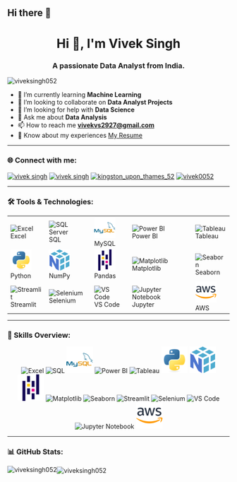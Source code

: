 ## Hi there 👋

<h1 align="center">Hi 👋, I'm Vivek Singh</h1>
<h3 align="center">A passionate Data Analyst from India.</h3>

<p align="left"> 
  <img src="https://komarev.com/ghpvc/?username=viveksingh052&label=Profile%20views&color=0e75b6&style=flat" alt="viveksingh052" /> 
</p>

- 🌱 I’m currently learning **Machine Learning**  
- 👯 I’m looking to collaborate on **Data Analyst Projects**  
- 🤝 I’m looking for help with **Data Science**  
- 💬 Ask me about **Data Analysis**  
- 📫 How to reach me **vivekvs2927@gmail.com**  
- 📄 Know about my experiences [My Resume](https://drive.google.com/file/d/1hfJhPqGNYIsk3EeEwcuDK7DsgoLA36Mo/view?usp=drive_link)  

---

<h3 align="left">🌐 Connect with me:</h3>
<p align="left">
<a href="https://linkedin.com/in/vivek singh" target="blank"><img align="center" src="https://raw.githubusercontent.com/rahuldkjain/github-profile-readme-generator/master/src/images/icons/Social/linked-in-alt.svg" alt="vivek singh" height="30" width="40" /></a>
<a href="https://fb.com/vivek singh" target="blank"><img align="center" src="https://raw.githubusercontent.com/rahuldkjain/github-profile-readme-generator/master/src/images/icons/Social/facebook.svg" alt="vivek singh" height="30" width="40" /></a>
<a href="https://instagram.com/kingston_upon_thames_52" target="blank"><img align="center" src="https://raw.githubusercontent.com/rahuldkjain/github-profile-readme-generator/master/src/images/icons/Social/instagram.svg" alt="kingston_upon_thames_52" height="30" width="40" /></a>
<a href="https://www.leetcode.com/vivek0052" target="blank"><img align="center" src="https://raw.githubusercontent.com/rahuldkjain/github-profile-readme-generator/master/src/images/icons/Social/leet-code.svg" alt="vivek0052" height="30" width="40" /></a>
</p>

---

<h3 align="left">🛠️ Tools & Technologies:</h3>

<table>
  <tr>
    <td><img src="https://cdn.jsdelivr.net/gh/devicons/devicon/icons/excel/excel-original.svg" alt="Excel" width="48"/><br/>Excel</td>
    <td><img src="https://www.svgrepo.com/show/303229/microsoft-sql-server-logo.svg" alt="SQL Server" width="48"/><br/>SQL</td>
    <td><img src="https://raw.githubusercontent.com/devicons/devicon/master/icons/mysql/mysql-original-wordmark.svg" alt="MySQL" width="48"/><br/>MySQL</td>
    <td><img src="https://cdn.worldvectorlogo.com/logos/power-bi.svg" alt="Power BI" width="48"/><br/>Power BI</td>
    <td><img src="https://cdn.worldvectorlogo.com/logos/tableau-software.svg" alt="Tableau" width="48"/><br/>Tableau</td>
  </tr>
  <tr>
    <td><img src="https://raw.githubusercontent.com/devicons/devicon/master/icons/python/python-original.svg" alt="Python" width="48"/><br/>Python</td>
    <td><img src="https://raw.githubusercontent.com/devicons/devicon/master/icons/numpy/numpy-original.svg" alt="NumPy" width="48"/><br/>NumPy</td>
    <td><img src="https://raw.githubusercontent.com/devicons/devicon/master/icons/pandas/pandas-original.svg" alt="Pandas" width="48"/><br/>Pandas</td>
    <td><img src="https://matplotlib.org/_static/images/logo2.svg" alt="Matplotlib" width="48"/><br/>Matplotlib</td>
    <td><img src="https://seaborn.pydata.org/_images/logo-mark-lightbg.svg" alt="Seaborn" width="48"/><br/>Seaborn</td>
  </tr>
  <tr>
    <td><img src="https://streamlit.io/images/brand/streamlit-mark-color.png" alt="Streamlit" width="48"/><br/>Streamlit</td>
    <td><img src="https://raw.githubusercontent.com/detain/svg-logos/master/svg/selenium-logo.svg" alt="Selenium" width="48"/><br/>Selenium</td>
    <td><img src="https://cdn.jsdelivr.net/gh/devicons/devicon/icons/vscode/vscode-original.svg" alt="VS Code" width="48"/><br/>VS Code</td>
    <td><img src="https://jupyter.org/assets/homepage/main-logo.svg" alt="Jupyter Notebook" width="48"/><br/>Jupyter</td>
    <td><img src="https://raw.githubusercontent.com/devicons/devicon/master/icons/amazonwebservices/amazonwebservices-original-wordmark.svg" alt="AWS" width="48"/><br/>AWS</td>
  </tr>
</table>

---

<h3 align="left">🚀 Skills Overview:</h3>

<p align="center">
  <img src="https://cdn.jsdelivr.net/gh/devicons/devicon/icons/excel/excel-original.svg" alt="Excel" width="60" height="60"/>
  <img src="https://www.svgrepo.com/show/303229/microsoft-sql-server-logo.svg" alt="SQL" width="60" height="60"/>
  <img src="https://raw.githubusercontent.com/devicons/devicon/master/icons/mysql/mysql-original-wordmark.svg" alt="MySQL" width="60" height="60"/>
  <img src="https://cdn.worldvectorlogo.com/logos/power-bi.svg" alt="Power BI" width="60" height="60"/>
  <img src="https://cdn.worldvectorlogo.com/logos/tableau-software.svg" alt="Tableau" width="60" height="60"/>
  <img src="https://raw.githubusercontent.com/devicons/devicon/master/icons/python/python-original.svg" alt="Python" width="60" height="60"/>
  <img src="https://raw.githubusercontent.com/devicons/devicon/master/icons/numpy/numpy-original.svg" alt="NumPy" width="60" height="60"/>
  <img src="https://raw.githubusercontent.com/devicons/devicon/master/icons/pandas/pandas-original.svg" alt="Pandas" width="60" height="60"/>
  <img src="https://matplotlib.org/_static/images/logo2.svg" alt="Matplotlib" width="60" height="60"/>
  <img src="https://seaborn.pydata.org/_images/logo-mark-lightbg.svg" alt="Seaborn" width="60" height="60"/>
  <img src="https://streamlit.io/images/brand/streamlit-mark-color.png" alt="Streamlit" width="60" height="60"/>
  <img src="https://raw.githubusercontent.com/detain/svg-logos/master/svg/selenium-logo.svg" alt="Selenium" width="60" height="60"/>
  <img src="https://cdn.jsdelivr.net/gh/devicons/devicon/icons/vscode/vscode-original.svg" alt="VS Code" width="60" height="60"/>
  <img src="https://jupyter.org/assets/homepage/main-logo.svg" alt="Jupyter Notebook" width="60" height="60"/>
  <img src="https://raw.githubusercontent.com/devicons/devicon/master/icons/amazonwebservices/amazonwebservices-original-wordmark.svg" alt="AWS" width="60" height="60"/>
</p>

---

<h3 align="left">📊 GitHub Stats:</h3>

<p>
  <img align="left" src="https://github-readme-stats.vercel.app/api/top-langs?username=viveksingh052&show_icons=true&locale=en&layout=compact" alt="viveksingh052" />
</p>

<p>
  <img align="center" src="https://github-readme-stats.vercel.app/api?username=viveksingh052&show_icons=true&locale=en" alt="viveksingh052" />
</p>
